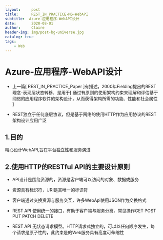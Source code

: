 ```yaml
---
layout:     post
title:      REST_IN_PRACTICE-MS-WebAPI
subtitle:  Azure-应用程序-WebAPI设计
date:       2020-08-01
author:     Claire
header-img: img/post-bg-universe.jpg
catalog: true
tags:
    - Web
---
```


# Azure-应用程序-WebAPI设计

- 上一篇[ REST_IN_PRACTICE_Paper ]有描述，2000年Fielding提出的REST理念-表现层状态转移，是用于[ 通过有原则的使用架构约束来理解和评估基于网络的应用程序软件的架构设计，从而获得架构所需的功能、性能和社会属性 ]

- REST独立于任何底层协议，但是基于网络的使用HTTP作为应用协议的REST架构设计应用广泛

## 1.目的

精心设计WebAPI,旨在平台独立性和服务演进


## 2.使用HTTP的RESTful API的主要设计原则

- API设计是围绕资源的，资源是客户端可以访问的对象、数据或服务

- 资源具有标识符，URI是其唯一的标识符

- 客户端通过交换资源与服务交互，许多WebApi使用JSON作为交换格式

- REST API 使用统一的接口，有助于客户端与服务分离。常见操作GET POST PUT PATCH DELETE

- REST API 无状态请求模型。HTTP请求式独立的，可以以任何顺序发生，每个请求是原子性的，此约束是的Web服务具有高度可伸缩性
